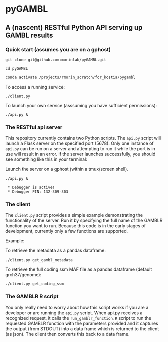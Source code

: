 # pyGAMBL
## A (nascent) RESTful Python API serving up GAMBL results

### Quick start (assumes you are on a gphost)

`git clone git@github.com:morinlab/pyGAMBL.git`

`cd pyGAMBL`

`conda activate /projects/rmorin_scratch/for_kostia/pygambl`

To access a running service:

`./client.py`

To launch your own service (asssuming you have sufficient permissions):

`./api.py &`

### The RESTful api server

This repository currently contains two Python scripts. The `api.py` script will launch a Flask server on the specified port (5678). Only one instance of `api.py` can be run on a server and attempting to run it while the port is in use will result in an error. If the server launches successfully, you should see something like this in your terminal:

Launch the server on a gphost (within a tmux/screen shell).

`./api.py &`

```
 * Debugger is active!
 * Debugger PIN: 132-309-303
```

### The client

The `client.py` script provides a simple example demonstrating the functionality of the server. Run it by specifying the full name of the GAMBLR function you want to run. Because this code is in the early stages of development, currently only a few functions are supported.

Example:

To retrieve the metadata as a pandas dataframe:

`./client.py get_gambl_metadata`

To retrieve the full coding ssm MAF file as a pandas dataframe (default grch37/genome):

`./client.py get_coding_ssm`

### The GAMBLR R script

You only really need to worry about how this script works if you are a developer or are running the `api.py` script. When api.py receives a recognized request, it calls the `run_gamblr_function.R` script to run the requested GAMBLR function with the parameters provided and it captures the output (from STDOUT) into a data frame which is returned to the client (as json). The client then converts this back to a data frame. 



